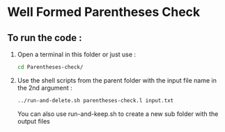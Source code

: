# Well Formed Parentheses Check

## To run the code :
1.  Open a terminal in this folder or just use : 
    ```bash
    cd Parentheses-check/
    ```

2.  Use the shell scripts from the parent folder with the input file name in the 2nd argument :
    ```bash
    ../run-and-delete.sh parentheses-check.l input.txt
    ```
    You can also use run-and-keep.sh to create a new sub folder with the output files

